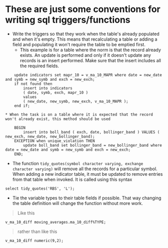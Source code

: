 # These are just some conventions for writing sql triggers/functions #

  * Write the triggers so that they work when the table's already populated and when it's empty. This means that recalculating a table or adding a field and populating it won't require the table to be emptied first.
    * This example is for a table where the norm is that the record already exists. An update is performed and only if it doesn't update any records is an insert performed. Make sure that the insert includes all the required fields.
```
    update indicators set mapr_10 = v_ma_10_MAPR where date = new_date and symb = new_symb and exch = new_exch;
    if not found then
        insert into indicators 
        ( date, symb, exch, mapr_10 )
        values
        ( new_date, new_symb, new_exch, v_ma_10_MAPR );
    end if;
```
    * When the task is on a table where it is expected that the record won't already exist, this method should be used
```
    BEGIN
        insert into boll_band ( exch, date, bollinger_band ) VALUES ( new_exch, new_date, new_bollinger_band);
    EXCEPTION when unique_violation THEN
        update boll_band set bollinger_band = new_bollinger_band where date = new_date and symb = new_symb and exch = new_exch;
    END;
```
  * The function `tidy_quotes(symbol character varying, exchange character varying)` will remove all the records for a particular symbol. When adding a new indicator table, it must be updated to remove entries from that table when invoked. It is called using this syntax
```
select tidy_quotes('RBS', 'L');
```
  * Tie the variable types to their table fields if possible. That way changing the table definition will change the function without more work.
> Like this
```
v_ma_10_diff moving_averages.ma_10_diff%TYPE;
```
> rather than like this
```
v_ma_10_diff numeric(9,2);
```